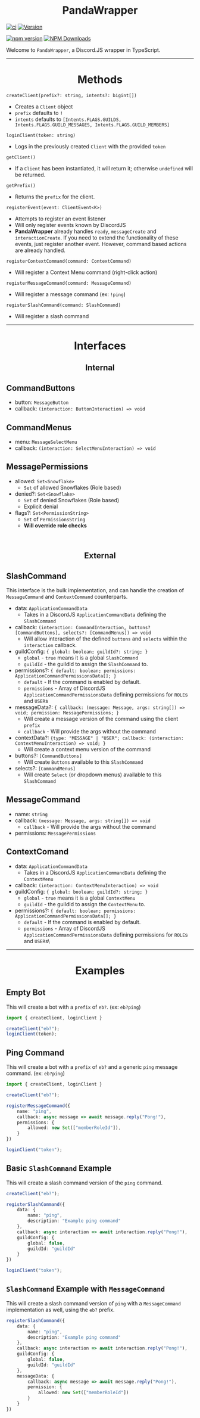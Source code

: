 <div align="center"><h1> PandaWrapper </h1></div>

[![ci](https://github.com/RSA-Bots/PandaWrapper/actions/workflows/ci.yml/badge.svg)](https://github.com/RSA-Bots/PandaWrapper/actions/workflows/ci.yml)
[![Version](https://img.shields.io/badge/version-v0.0.11-yellow.svg)](https://img.shields.io/badge/version-v0.0.11-yellow)

[![npm version](https://badge.fury.io/js/pandawrapper.svg)](https://badge.fury.io/js/pandawrapper)
[![NPM Downloads](https://img.shields.io/npm/dt/pandawrapper.svg)](https://www.npmjs.com/package/pandawrapper)

Welcome to `PandaWrapper`, a Discord.JS wrapper in TypeScript.

<hr>

<div align="center"><h1>Methods</h1></div>

`createClient(prefix?: string, intents?: bigint[])`
* Creates a `Client` object
* `prefix` defaults to `!`
* `intents` defaults to `[Intents.FLAGS.GUILDS, Intents.FLAGS.GUILD_MESSAGES, Intents.FLAGS.GUILD_MEMBERS]`

`loginClient(token: string)`
* Logs in the previously created `Client` with the provided `token`

`getClient()`
* If a `Client` has been instantiated, it will return it; otherwise `undefined` will be returned.

`getPrefix()`
* Returns the `prefix` for the client.

`registerEvent(event: ClientEvent<K>)`
* Attempts to register an event listener
* Will only register events known by DiscordJS
* **PandaWrapper** already handles `ready`, `messageCreate` and `interactionCreate`. If you need to extend the functionality of these events, just register another event. However, command based actions are already handled.

`registerContextCommand(command: ContextCommand)`
* Will register a Context Menu command (right-click action)

`registerMessageCommand(command: MessageCommand)`
* Will register a message command (ex: `!ping`)

`registerSlashCommand(command: SlashCommand)`
* Will register a slash command

<hr>
<div align="center"><h1>Interfaces</h1></div>
<div align="center"><h2>Internal</h2></div>

## CommandButtons
* button: `MessageButton`
* callback: `(interaction: ButtonInteraction) => void`

## CommandMenus
* menu: `MessageSelectMenu`
* callback: `(interaction: SelectMenuInteraction) => void`

## MessagePermissions
* allowed: `Set<Snowflake>`
  * `Set` of allowed Snowflakes (Role based)
* denied?: `Set<Snowflake>`
  * `Set` of denied Snowflakes (Role based)
  * Explicit denial
* flags?: `Set<PermissionString>`
  * `Set` of `PermissionsString`
  * **Will override role checks**

<br>
<div align="center"><h2>External</h2></div>

## SlashCommand
This interface is the bulk implementation, and can handle the creation of `MessageCommand` and `ContextCommand` counterparts.

* data: `ApplicationCommandData`
  * Takes in a DiscordJS `ApplicationCommandData` defining the `SlashCommand`
* callback: `(interaction: CommandInteraction, buttons? [CommandButtons], selects?: [CommandMenus]) => void`
  * Will allow interaction of the defined `buttons` and `selects` within the `interaction` callback.
* guildConfig: `{ global: boolean; guildId?: string; }`
  * `global` - `true` means it is a global `SlashCommand`
  * `guildId` - the guildId to assign the `SlashCommand` to.
* permissions?: `{ default: boolean; permissions: ApplicationCommandPermissionsData[]; }`
  * `default` - If the command is enabled by default.
  * `permissions` - Array of DiscordJS `ApplicationCommandPermissionsData` defining permissions for `ROLE`s and `USER`s
* messageData?: `{ callback: (message: Message, args: string[]) => void; permission: MessagePermissions; }`
  * Will create a message version of the command using the client `prefix`
  * `callback` - Will provide the args without the command
* contextData?: `{type: "MESSAGE" | "USER"; callback: (interaction: ContextMenuInteraction) => void; }`
  * Will create a context menu version of the command
* buttons?: `[CommandButtons]`
  * Will create `Buttons` available to this `SlashCommand`
* selects?: `[CommandMenus]`
  * Will create `Select` (or dropdown menus) available to this `SlashCommand`

## MessageCommand
* name: `string`
* callback: `(message: Message, args: string[]) => void`
  * `callback` - Will provide the args without the command
* permissions: `MessagePermissions`

## ContextComand
* data: `ApplicationCommandData`
  * Takes in a DiscordJS `ApplicationCommandData` defining the `ContextMenu`
* callback: `(interaction: ContextMenuInteraction) => void`
* guildConfig: `{ global: boolean; guildId?: string; }`
  * `global` - `true` means it is a global `ContextMenu`
  * `guildId` - the guildId to assign the `ContextMenu` to.
* permissions?: `{ default: boolean; permissions: ApplicationCommandPermissionsData[]; }`
  * `default` - If the command is enabled by default.
  * `permissions` - Array of DiscordJS `ApplicationCommandPermissionsData` defining permissions for `ROLE`s and `USER`s\

<hr>
<div align="center"><h1>Examples</h1></div>

## Empty Bot
This will create a bot with a `prefix` of `eb?`. (ex: `eb?ping`)

```ts
import { createClient, loginClient }

createClient("eb?");
loginClient(token);
```

## Ping Command
This will create a bot with a `prefix` of `eb?` and a generic `ping` message command. (ex: `eb?ping`)

```ts
import { createClient, loginClient }

createClient("eb?");

registerMessageCommand({
	name: "ping",
	callback: async message => await message.reply("Pong!"),
	permissions: {
		allowed: new Set(["memberRoleId"]),
	}
})

loginClient("token");
```

## Basic `SlashCommand` Example
This will create a slash command version of the `ping` command.

```ts
createClient("eb?");

registerSlashCommand({
	data: {
		name: "ping",
		description: "Example ping command"
	},
	callback: async interaction => await interaction.reply("Pong!"),
	guildConfig: {
		global: false,
		guildId: "guildId"
	}
})

loginClient("token");
```

## `SlashCommand` Example with `MessageCommand`
This will create a slash command version of `ping` with a `MessageCommand` implementation as well, using the `eb?` prefix.

```ts
registerSlashCommand({
	data: {
		name: "ping",
		description: "Example ping command"
	},
	callback: async interaction => await interaction.reply("Pong!"),
	guildConfig: {
		global: false,
		guildId: "guildId"
	},
	messageData: {
		callback: async message => await message.reply("Pong!"),
		permission: {
			allowed: new Set(["memberRoleId"])
		}
	}
})
```
